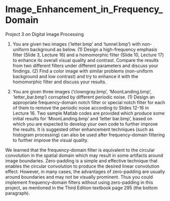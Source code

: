 # Image_Enhancement_in_Frequency_Domain
Project 3 on Digital Image Processing

1.	You are given two images (‘letter.bmp’ and ‘tunnel.bmp’) with non-uniform background as below. (1) Design a high-frequency emphasis filter (Slide 3, Lecture 16) and a homomorphic filter (Slide 10, Lecture 17) to enhance its overall visual quality and contrast. Compare the results from two different filters under different parameters and discuss your findings. (2) Find a color image with similar problems (non-uniform background and low contrast) and try to enhance it with the homomorphic filter and discuss your results. 

2.	You are given three images (‘clowngray.bmp’, ‘MoonLanding.bmp’, ‘letter_bar.bmp’) corrupted by different periodic noise. (1) Design an appropriate frequency-domain notch filter or special notch filter for each of them to remove the periodic noise according to Slides 12-16 in Lecture 16. Two sample Matlab codes are provided which produce some initial results for ‘MoonLanding.bmp’ and ‘letter bar.bmp’, based on which you are expected to develop your own code to further improve the results. It is suggested other enhancement techniques (such as histogram processing) can also be used after frequency-domain filtering to further improve the visual quality. 

We learned that the frequency-domain filter is equivalent to the circular convolution in the spatial domain which may result in some artifacts around image boundaries. Zero-padding is a simple and effective technique that enables the circular convolution to produce the desired linear convolution effect. However, in many cases, the advantages of zero-padding are usually around boundaries and may not be visually prominent. Thus you could implement frequency-domain filters without using zero-padding in this project, as mentioned in the Third Edition textbook page 295 (the bottom paragraph).  
